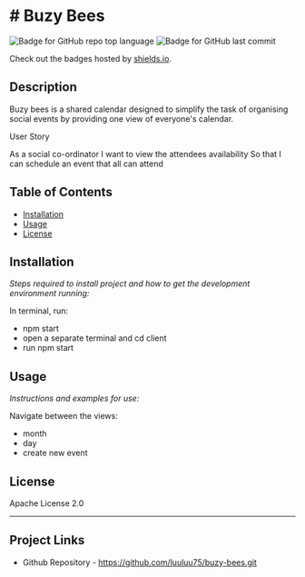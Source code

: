 # # Buzy Bees
   ![Badge for GitHub repo top language](https://img.shields.io/github/languages/top/luuluu75/buzy-bees?style=flat&logo=appveyor) ![Badge for GitHub last commit](https://img.shields.io/github/last-commit/luuluu75/buzy-bees?style=flat&logo=appveyor)
   
   Check out the badges hosted by [shields.io](https://shields.io/).
   
   
   ## Description 
   Buzy bees is a shared calendar designed to simplify the task of organising social events by providing one view of everyone's calendar.
 
   User Story
   
   As a social co-ordinator
   I want to view the attendees availability
   So that I can schedule an event that all can attend

   ## Table of Contents
   * [Installation](#installation)
   * [Usage](#usage)
   * [License](#license)
   
   ## Installation
   
   *Steps required to install project and how to get the development environment running:*
   
   In terminal, run:
   * npm start
   * open a separate terminal and cd client
   * run npm start
    
   
   ## Usage 
   
   *Instructions and examples for use:*
   
   Navigate between the views:
   * month
   * day
   * create new event
   
   ## License
   
   Apache License 2.0
   
   ---

   ## Project Links

   * Github Repository - https://github.com/luuluu75/buzy-bees.git

